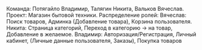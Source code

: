 Команда: Потягайло Владимир, Талягин Никита, Вальков Вячеслав. Проект: Магазин бытовой техники.
Распределение ролей: 
Вячеслав: Поиск товаров, Админка (Добавление товара), Корзина пользователя. 
Никита: Страница категорий, Переход в категорию -> на товар, Добавление в желаемое.
Владимир: Авторизация/Регистрация, Личный кабинет, (Личные данные пользователя, Заказы), Покупка товаров
